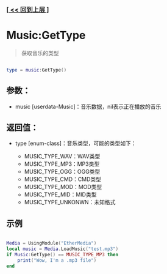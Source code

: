 ### [[ << 回到上层 ]](README.md)

# Music:GetType

> 获取音乐的类型

```lua

type = music:GetType()

```

## 参数：

+ music [userdata-Music]：音乐数据，nil表示正在播放的音乐

## 返回值：

+ type [enum-class]：音乐类型，可能的类型如下：

    + MUSIC_TYPE_WAV：WAV类型
    + MUSIC_TYPE_MP3：MP3类型
    + MUSIC_TYPE_OGG：OGG类型
    + MUSIC_TYPE_CMD：CMD类型
    + MUSIC_TYPE_MOD：MOD类型
    + MUSIC_TYPE_MID：MID类型
    + MUSIC_TYPE_UNKONWN：未知格式

## 示例

```lua

Media = UsingModule("EtherMedia")
local music = Media.LoadMusic("test.mp3")
if Music:GetType() == MUSIC_TYPE_MP3 then
    print("Wow, I'm a .mp3 file")
end

```